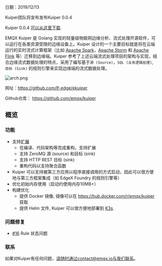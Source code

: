 日期：2019/12/13

Kuiper团队将宣布发布Kuiper 0.0.4

Kuiper 0.0.4 [可以从这里下载](https://github.com/lf-edge/ekuiper/releases/tag/0.0.4).

EMQX Kuiper 是 Golang 实现的轻量级物联网边缘分析、流式处理开源软件，可以运行在各类资源受限的边缘设备上。Kuiper 设计的一个主要目标就是将在云端运行的实时流式计算框架（比如 [Apache Spark](https://spark.apache.org/)，[Apache Storm](https://storm.apache.org/) 和 [Apache Flink](https://flink.apache.org/) 等）迁移到边缘端。Kuiper 参考了上述云端流式处理项目的架构与实现，结合边缘流式数据处理的特点，采用了编写基于`源 (Source)`，`SQL (业务逻辑处理)`, `目标 (Sink)` 的规则引擎来实现边缘端的流式数据处理。

![arch.png](https://assets.emqx.com/images/95b75e626481746d4bcb58bf76820527.png)

网址：https://github.com/lf-edge/ekuiper

Github仓库： https://github.com/emqx/kuiper

## 概览

### 功能

- 支持[扩展](https://github.com/lf-edge/ekuiper/blob/master/docs/en_US/extension/overview.md)
  - 在编译、代码架构等完成重构，支持扩展
  - 支持 ZeroMQ 源 (source) 和目标 (sink)
  - 支持 HTTP REST 目标 (sink)
  - 重构代码以支持聚合函数
- Kuiper 可以支持被第三方应用以程序直接调用的方式启动，因此可以很方便地与第三方框架集成（如 EdgeX Foundry 的规则引擎等）
- 优化初始内存使用（启动约使用内存10MB+）
- 构建优化
  - 提供 Docker 镜像, 镜像可以在 https://hub.docker.com/r/emqx/kuiper 获取
  - 提供 Helm 文件,  Kuiper 可以很方便地部署到 [K3s](https://github.com/lf-edge/ekuiper/blob/master/deploy/chart/kuiper/README.md).

### 问题修复

- [#16](https://github.com/lf-edge/ekuiper/issues/16) Rule 状态问题 

### 联系

如果对Kuiper有任何问题，请随时通过contact@emqx.io与我们联系。
